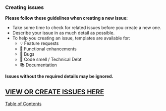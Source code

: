### Creating issues

**Please follow these guidelines when creating a new issue:**

- Take some time to check for related issues before you create a new one.
- Describe your issue in as much detail as possible.
- To help you creating an issue, templates are available for:
  - :bulb: Feature requests
  - :pray: Functional enhancements
  - :bug: Bugs
  - :shit: Code smell / Technical Debt
  - :books: Documentation

**Issues without the required details may be ignored.**

**[VIEW OR CREATE ISSUES HERE](https://github.com/jbouduin/my2cents/issues)**
---
[Table of Contents](docs/documentation.md)
